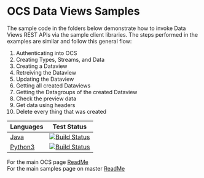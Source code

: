 # OCS Data Views Samples

The sample code in the folders below demonstrate how to invoke Data Views REST APIs via the sample client libraries.
The steps performed in the examples are similar and follow this general flow:

1. Authenticating into OCS
1. Creating Types, Streams, and Data
1. Creating a Dataview
1. Retreiving the Dataview
1. Updating the Dataview
1. Getting all created Dataviews
1. Getting the Datagroups of the created Dataview
1. Check the preview data
1. Get data using headers
1. Delete every thing that was created

| Languages                            | Test Status                                                                                                                                                                                                                                          |
| ------------------------------------ | ---------------------------------------------------------------------------------------------------------------------------------------------------------------------------------------------------------------------------------------------------- |
| <a href="Java/dataviewjava">Java</a> | [![Build Status](https://osisoft.visualstudio.com/Engineering%20Incubation/_apis/build/status/All_Test/DataviewJava?branchName=master)](https://osisoft.visualstudio.com/Engineering%20Incubation/_build/latest?definitionId=4911&branchName=master) |
| <a href="Python3/">Python3</a>       | [![Build Status](https://osisoft.visualstudio.com/Engineering%20Incubation/_apis/build/status/All_Test/DataviewPy?branchName=master)](https://osisoft.visualstudio.com/Engineering%20Incubation/_build/latest?definitionId=4908&branchName=master)   |

For the main OCS page [ReadMe](https://github.com/osisoft/OSI-Samples-OCS)  
For the main samples page on master [ReadMe](https://github.com/osisoft/OSI-Samples)
